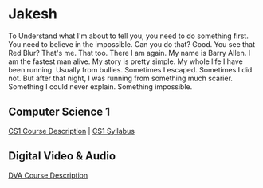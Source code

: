 # Jakesh
To Understand what I'm about to tell you, you need to do something first. You need to believe in the impossible. Can you do that? Good. You see that Red Blur? That's me. That too. There I am again. My name is Barry Allen. I am the fastest man alive. My story is pretty simple. My whole life I have been running. Usually from bullies. Sometimes I escaped. Sometimes I did not. But after that night, I was running from something much scarier. Something I could never explain. Something impossible.
## Computer Science 1
[CS1 Course Description](https://perezjac001.github.io/Jakesh/cs1_description) | 
[CS1 Syllabus](https://perezjac001.github.io/Jakesh/syllabus)
## Digital Video & Audio
[DVA Course Description](https://perezjac001.github.io/Jakesh/dva_description)
